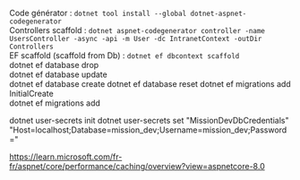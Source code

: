 Code générator : `dotnet tool install --global dotnet-aspnet-codegenerator`  
Controllers scaffold : `dotnet aspnet-codegenerator controller -name UsersController -async -api -m User -dc IntranetContext -outDir Controllers`  
EF scaffold (scaffold from Db) : `dotnet ef dbcontext scaffold`  
dotnet ef database drop  
dotnet ef database update  
dotnet ef database create 
dotnet ef database reset
dotnet ef migrations add InitialCreate  
dotnet ef migrations add  

dotnet user-secrets init
dotnet user-secrets set "MissionDevDbCredentials" "Host=localhost;Database=mission_dev;Username=mission_dev;Password="

https://learn.microsoft.com/fr-fr/aspnet/core/performance/caching/overview?view=aspnetcore-8.0